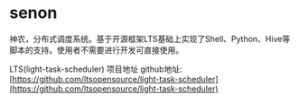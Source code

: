 # senon
神农，分布式调度系统。基于开源框架LTS基础上实现了Shell、Python、Hive等脚本的支持。使用者不需要进行开发可直接使用。

LTS(light-task-scheduler) 项目地址
github地址:
[https://github.com/ltsopensource/light-task-scheduler](https://github.com/ltsopensource/light-task-scheduler)

